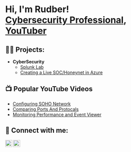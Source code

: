 <h1>Hi, I'm Rudber! <br/> <a href="https://www.linkedin.com/in/rudbervalenzuelacs/">Cybersecurity Professional</a>, <a href="https://www.youtube.com/@TechBetsandChecks">YouTuber</a></h1>

<h2>👨‍💻 Projects:</h2>

- <b>CyberSecurity</b>
  - [Splunk Lab](https://github.com/RiqHub/Splunk-Lab)
  - [Creating a Live SOC/Honeynet in Azure](https://github.com/RiqHub/Azure-SOC)
 

<h2>📺 Popular YouTube Videos</h2>

- [Configuring SOHO Network](https://youtu.be/-L7PpfXU5D4?si=3eO9y_apT-AoMWsc)
- [Comparing Ports And Protocals](https://youtu.be/LonHyAFLOY4?si=OzsdsGlXvV_cWQZs)
- [Monitoring Performance and Event Viewer](https://youtu.be/_IDDT5xVbxM?si=GMisEo-LXwKv670N)


<h2> 🤳 Connect with me:</h2>

[<img align="left" alt="JoshMadakor | YouTube" width="22px" src="https://cdn.jsdelivr.net/npm/simple-icons@v3/icons/youtube.svg" />][youtube]
[<img align="left" alt="JoshMadakor | LinkedIn" width="22px" src="https://cdn.jsdelivr.net/npm/simple-icons@v3/icons/linkedin.svg" />][linkedin]



[youtube]: https://www.https://www.youtube.com/@TechBetsandChecks
[linkedin]: https://https://www.linkedin.com/in/rudbervalenzuelacs/

<!--
**joshmadakor1/joshmadakor1** is a ✨ _special_ ✨ repository because its `README.md` (this file) appears on your GitHub profile.

Here are some ideas to get you started:

- 🔭 I’m currently working on ...
- 🌱 I’m currently learning ...
- 👯 I’m looking to collaborate on ...
- 🤔 I’m looking for help with ...
- 💬 Ask me about ...
- 📫 How to reach me: ...
- 😄 Pronouns: ...
- ⚡ Fun fact: ...
-->
